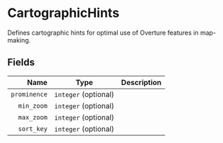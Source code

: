 # CartographicHints

Defines cartographic hints for optimal use of Overture features in map-making.

## Fields

| Name | Type | Description |
|-----:|:----:|-------------|
| `prominence` | `integer` (optional) |  |
| `min_zoom` | `integer` (optional) |  |
| `max_zoom` | `integer` (optional) |  |
| `sort_key` | `integer` (optional) |  |
